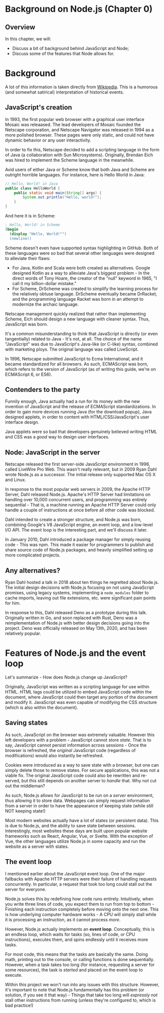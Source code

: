 # Background on Node.js (Chapter 0)

## Overview

In this chapter, we will:

-   Discuss a bit of background behind JavaScript and Node;
-   Discuss some of the features that Node allows for.

# Background

A lot of this information is taken directly from
[Wikipedia](https://en.wikipedia.org/wiki/JavaScript#History). This is a
humorous (and somewhat satirical) interpretation of historical events.

## JavaScript's creation

In 1993, the first popular web browser with a graphical user interface Mosaic
was releaased. The lead developers of Mosaic founded the Netscape corporation,
and Netscape Navigator was released in 1994 as a more polished browser. These
pages were only static, and could not have dynamic behavior or any user
interactivity.

In order to fix this, Netscape decided to add a scripting language in the form
of Java (a collaboration with Sun Microsystems). Originally, Brendan Eich was
hired to implement the Scheme language in the meanwhile.

Avid users of either Java or Scheme know that both Java and Scheme are outright
horrible languages. For instance, here is Hello World in Java:

```java
// Hello, World! in Java
public class HelloWorld {
    public static void main(String[] args) {
        System.out.println("Hello, world!");
    }
}
```

And here it is in Scheme:

```scheme
; Hello, World! in Scheme
(begin
  (display "Hello, World!"")
  (newline))
```

Scheme doesn't even have supported syntax highlighting in GitHub. Both of these
languages were _so_ bad that several other languages were designed to alleviate
their flaws:

-   For Java, Kotlin and Scala were both created as alternatives. Google
    designed Kotlin as a way to alleviate Java's biggest problem - In the direct
    words of Tony Hoare, the creator of the "null" keyword in 1965, "I call it
    my billion-dollar mistake."
-   For Scheme, DrScheme was created to simplify the learning process for the
    relatively obtuse language. DrScheme eventually became DrRacket, and the
    programming language Racket was born in an attempt to modernize the archaic
    language.

Netscape management quickly realized that rather than implementing Scheme, Eich
should design a new language with cleaner syntax. Thus, JavaScript was born.

It's a common misunderstanding to think that JavaScript is directly (or even
tangentially) related to Java - It's not, at all. The choice of the name
"JavaScript" was due to JavaScript's Java-like (or C-like) syntax, combined with
marketing ploys. The original language was called LiveScript.

In 1996, Netscape submitted JavaScript to Ecma International, and it became
standardized for all browsers. As such, ECMAScript was born, which refers to the
version of JavaScript (as of writing this guide, we're on ECMAScript 6, or ES6).

## Contenders to the party

Funnily enough, Java actually had a run for its money with the new invention of
JavaScript and the release of ECMAScript standardizations. In order to gain more
devices running Java (for the download popup), Java designed applets, in order
to content with HTML/CSS/JavaScript's user interface design.

Java applets were so bad that developers genuinely believed writing HTML and CSS
was a _good_ way to design user interfaces.

## Node: JavaScript in the server

Netscape released the first server-side JavaScript environment in 1996, called
LiveWire Pro Web. This wasn't really relevant, but in 2009 Ryan Dahl wrote
Node.js as a successor. The initial release only supported Mac OS X and Linux.

In response to the most popular web servers in 2009, the Apache HTTP Server,
Dahl released Node.js. Apache's HTTP Server had limitations on handling over
10,000 concurrent users, and programming was entirely sequential - That is, a
machine running an Apache HTTP Server could only handle a couple of instructions
at once before all other code was blocked.

Dahl intended to create a stronger structure, and Node.js was born, combining
Google's V8 JavaScript engine, an event loop, and a low-level I/O API. The event
loop is the interesting part, and we'll discuss it later.

In January 2010, Dahl introduced a package manager for simply reusing code -
This was npm. This made it easier for programmers to publish and share source
code of Node.js packages, and heavily simplified setting up more complicated
projects.

## Any alternatives?

Ryan Dahl hosted a talk in 2018 about ten things he regretted about Node.js. The
initial design decisions with Node.js focusing on not using JavaScript promises,
using legacy systems, implementing a `node_modules` folder to cache imports,
leaving out file extensions, etc. were significant pain points for him.

In response to this, Dahl released Deno as a prototype during this talk.
Originally written in Go, and soon replaced with Rust, Deno was a
reimplementation of Node.js with better design decisions going into the project.
Deno was officially released on May 13th, 2020, and has been relatively popular.

# Features of Node.js and the event loop

Let's summarize - How does Node.js change up JavaScript?

Originally, JavaScript was written as a scripting language for use within HTML.
HTML tags could be utilized to embed JavaScript code within the document, where
JavaScript could then target any portion of the document and modify it.
JavaScript was even capable of modifying the CSS structure (which is also within
the document).

## Saving states

As such, JavaScript on the browser was extremely valuable. However this left
developers with a problem - JavaScript cannot store _state_. That is to say,
JavaScript cannot persist information across sessions - Once the browser is
refreshed, the _original_ JavaScript code (regardless of modifications) would
also instantly be refreshed.

Cookies were introduced as a way to save state with a browser, but one can
simply delete those to remove states. For secure applications, this was not a
viable fix. The original JavaScript code could also be rewritten and re-served,
but this still depends on another server to _handle_ that. Why not cut out the
middleman?

As such, Node.js allows for JavaScript to be run on a _server_ environment, thus
allowing it to store data. Webpages can simply request information from a server
in order to have the appearance of keeping state (while still NOT keeping
state!)

Most modern websites actually have a lot of states (or persistent data). This is
due to Node.js, and the ability to save state between sessions. Interestingly,
most websites these days are built upon popular website frameworks such as
React, Angular, Vue, or Svelte. With the exception of Vue, the other languages
utilize Node.js in some capacity and run the website as a server with states.

## The event loop

I mentioned earlier about the JavaScript event loop. One of the major fallbacks
with Apache HTTP servers were their failure of handling requests concurrently.
In particular, a request that took too long could stall out the server for
everyone.

Node.js solves this by redefining how code runs entirely. Intuitively, when you
write three lines of code, you expect them to run from top to bottom - Finishing
each instruction completely before moving onto the next one. This is how
underlying computer hardware works - A CPU will simply stall while it is
processing an instruction, as it cannot process _more_.

However, Node.js actually implements an **event loop**. Conceptually, this is an
endless loop, which waits for tasks (so, lines of code, or CPU instructions),
executes them, and spins endlessly until it receives more tasks.

For most code, this means that the tasks are basically the same. Doing math,
printing out to the console, or calling functions is done sequentially. However,
when a task takes too long (for instance, requesting a server for some
resources), the task is _started_ and placed on the event loop to execute.

Within this project we won't run into any issues with this structure. However,
it's important to note that Node.js fundamentally has this problem (or solution,
if you see it that way) - Things that take too long will _expressly not_ stall
other instructions from running (unless they're configured to, which is bad
practice!)
